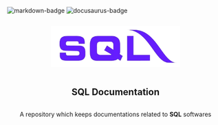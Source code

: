 ![markdown-badge][markdown-badge] ![docusaurus-badge][docusaurus-badge]

[markdown-badge]: https://img.shields.io/badge/Markdown-blue
[docusaurus-badge]: https://img.shields.io/badge/Docusaurus-3.1.0-green

<div align="center">
    <article style="display: flex; flex-direction: column; align-items: center; justify-content: center;">
        <p align="center"><img width="300" src="/static/img/logo.png" /></p>
        <h1 style="width: 100%; text-align: center;">SQL Documentation</h1>
        <p>
            A repository which keeps documentations related to <text style="font-weight: bold">SQL</text> softwares
        </p>
    </article>
</div>
